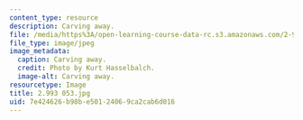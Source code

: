 ```yaml
---
content_type: resource
description: Carving away.
file: /media/https%3A/open-learning-course-data-rc.s3.amazonaws.com/2-993-special-topics-in-mechanical-engineering-the-art-and-science-of-boat-design-january-iap-2007/7e424626b98be50124069ca2cab6d016_2993053.jpg
file_type: image/jpeg
image_metadata:
  caption: Carving away.
  credit: Photo by Kurt Hasselbalch.
  image-alt: Carving away.
resourcetype: Image
title: 2.993 053.jpg
uid: 7e424626-b98b-e501-2406-9ca2cab6d016
---
```


